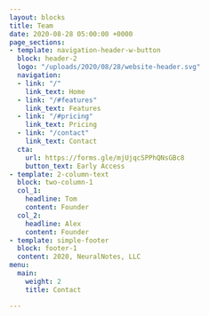 ```yaml
---
layout: blocks
title: Team
date: 2020-08-28 05:00:00 +0000
page_sections:
- template: navigation-header-w-button
  block: header-2
  logo: "/uploads/2020/08/28/website-header.svg"
  navigation:
  - link: "/"
    link_text: Home
  - link: "/#features"
    link_text: Features
  - link: "/#pricing"
    link_text: Pricing
  - link: "/contact"
    link_text: Contact
  cta:
    url: https://forms.gle/mjUjqcSPPhQNsGBc8
    button_text: Early Access
- template: 2-column-text
  block: two-column-1
  col_1:
    headline: Tom
    content: Founder
  col_2:
    headline: Alex
    content: Founder
- template: simple-footer
  block: footer-1
  content: 2020, NeuralNotes, LLC
menu:
  main:
    weight: 2
    title: Contact

---
```

